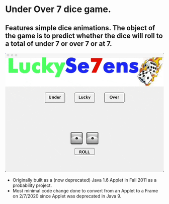 # Under Over 7 dice game.
## Features simple dice animations. The object of the game is to predict whether the dice will roll to a total of under 7 or over 7 or at 7.

![preview](luckysevens_compressed.gif)

* Originally built as a (now deprecated) Java 1.6 Applet in Fall 2011 as a probability project.
* Most minimal code change done to convert from an Applet to a Frame on 2/7/2020 since Applet was deprecated in Java 9.
